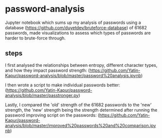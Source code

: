 # password-analysis
Jupyter notebook which sums up my analysis of passwords using a database (https://github.com/duyetdev/bruteforce-database) of 61682 passwords, made visualizations to assess which types of passwords are harder to brute-force through.

## steps
I first analysed the relationships between entropy, different character types, and how they impact password strength:
(https://github.com/Yatin-Kapur/password-analysis/blob/master/password%20analysis.ipynb)

I then wrote a script to make individual passwords better:
(https://github.com/Yatin-Kapur/password-analysis/blob/master/passtronger.py)

Lastly, I compared the 'old' strength of the 61682 passwords to the 'new' strength, the 'new' strength being the strength determined after running the password improving script on the passwords:
(https://github.com/Yatin-Kapur/password-analysis/blob/master/improved%20passwords%20and%20comparison.ipynb)
